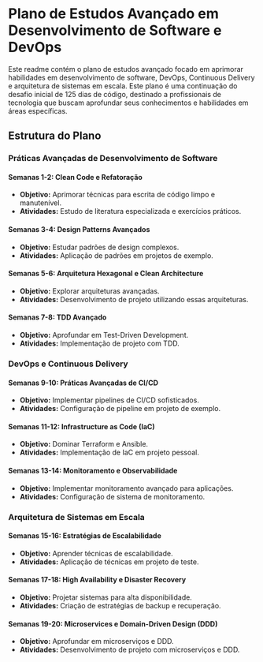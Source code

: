# Plano de Estudos Avançado em Desenvolvimento de Software e DevOps

Este readme contém o plano de estudos avançado focado em aprimorar habilidades em desenvolvimento de software, DevOps, Continuous Delivery e arquitetura de sistemas em escala. Este plano é uma continuação do desafio inicial de 125 dias de código, destinado a profissionais de tecnologia que buscam aprofundar seus conhecimentos e habilidades em áreas específicas.

## Estrutura do Plano

### Práticas Avançadas de Desenvolvimento de Software

#### Semanas 1-2: Clean Code e Refatoração
- **Objetivo:** Aprimorar técnicas para escrita de código limpo e manutenível.
- **Atividades:** Estudo de literatura especializada e exercícios práticos.

#### Semanas 3-4: Design Patterns Avançados
- **Objetivo:** Estudar padrões de design complexos.
- **Atividades:** Aplicação de padrões em projetos de exemplo.

#### Semanas 5-6: Arquitetura Hexagonal e Clean Architecture
- **Objetivo:** Explorar arquiteturas avançadas.
- **Atividades:** Desenvolvimento de projeto utilizando essas arquiteturas.

#### Semanas 7-8: TDD Avançado
- **Objetivo:** Aprofundar em Test-Driven Development.
- **Atividades:** Implementação de projeto com TDD.

### DevOps e Continuous Delivery

#### Semanas 9-10: Práticas Avançadas de CI/CD
- **Objetivo:** Implementar pipelines de CI/CD sofisticados.
- **Atividades:** Configuração de pipeline em projeto de exemplo.

#### Semanas 11-12: Infrastructure as Code (IaC)
- **Objetivo:** Dominar Terraform e Ansible.
- **Atividades:** Implementação de IaC em projeto pessoal.

#### Semanas 13-14: Monitoramento e Observabilidade
- **Objetivo:** Implementar monitoramento avançado para aplicações.
- **Atividades:** Configuração de sistema de monitoramento.

### Arquitetura de Sistemas em Escala

#### Semanas 15-16: Estratégias de Escalabilidade
- **Objetivo:** Aprender técnicas de escalabilidade.
- **Atividades:** Aplicação de técnicas em projeto de teste.

#### Semanas 17-18: High Availability e Disaster Recovery
- **Objetivo:** Projetar sistemas para alta disponibilidade.
- **Atividades:** Criação de estratégias de backup e recuperação.

#### Semanas 19-20: Microservices e Domain-Driven Design (DDD)
- **Objetivo:** Aprofundar em microserviços e DDD.
- **Atividades:** Desenvolvimento de projeto com microserviços e DDD.
